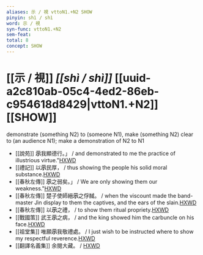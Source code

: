 ```yaml
---
aliases: 示 / 視 vttoN1.+N2 SHOW
pinyin: shì / shì
word: 示 / 視
syn-func: vttoN1.+N2
sem-feat: 
total: 8
concept: SHOW 
---
```

# [[示 / 視]] *[[shì / shì]]*  [[uuid-a2c810ab-05c4-4ed2-86eb-c954618d8429|vttoN1.+N2]] [[SHOW]]
demonstrate (something N2) to (someone N1), make (something N2) clear to (an audience N1); make a demonstration of N2 to N1
 - [[說苑]] **示**我顯德行。」 / and demonstrated to me the practice of illustrious virtue."[HXWD](https://hxwd.org/textview.html?location=CH1a0907_CHANT_001-29a.42)
 - [[禮記]] 以**示**民厚， / thus showing the people his solid moral substance.[HXWD](https://hxwd.org/textview.html?location=KR1d0052_tls_034-11a.5)
 - [[春秋左傳]] **示**之弱矣。」 / We are only showing them our weakness."[HXWD](https://hxwd.org/textview.html?location=KR1e0001_tls_005-130a.1)
 - [[春秋左傳]] 楚子使師縉**示**之俘馘。 / when the viscount made the band-master Jìn display to them the captives, and the ears of the slain.[HXWD](https://hxwd.org/textview.html?location=KR1e0001_tls_005-352a.5)
 - [[春秋左傳]] 以**示**之禮， / to show them ritual propriety.[HXWD](https://hxwd.org/textview.html?location=KR1e0001_tls_005-451a.27)
 - [[戰國策]] 武王**示**之病， / and the king showed him the carbuncle on his face.[HXWD](https://hxwd.org/textview.html?location=KR2e0003_tls_063-1a.4)
 - [[祖堂集]] 唯願**示**我敬禮處。 / I just wish to be instructed where to show my respectful reverence.[HXWD](https://hxwd.org/textview.html?location=KR6q0002_Yan_001-1026a.9)
 - [[翻譯名義集]] 余閱大藏。 / [HXWD](https://hxwd.org/textview.html?location=KR6s0019_T_001-1055a.5)
